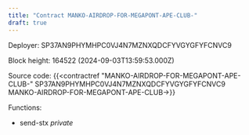 ```yaml
---
title: "Contract MANKO-AIRDROP-FOR-MEGAPONT-APE-CLUB-"
draft: true
---
```

Deployer: SP37AN9PHYMHPC0VJ4N7MZNXQDCFYVGYGFYFCNVC9


 



Block height: 164522 (2024-09-03T13:59:53.000Z)

Source code: {{<contractref "MANKO-AIRDROP-FOR-MEGAPONT-APE-CLUB-" SP37AN9PHYMHPC0VJ4N7MZNXQDCFYVGYGFYFCNVC9 MANKO-AIRDROP-FOR-MEGAPONT-APE-CLUB->}}

Functions:

* send-stx _private_
